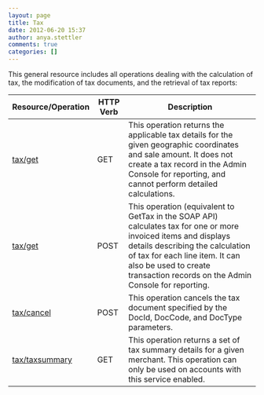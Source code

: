 ```yaml
---
layout: page
title: Tax
date: 2012-06-20 15:37
author: anya.stettler
comments: true
categories: []
---
```

This general resource includes all operations dealing with the calculation of tax, the modification of tax documents, and the retrieval of tax reports:
<table>
<thead>
<tr>
<th>Resource/Operation</th>
<th>HTTP Verb</th>
<th>Description</th>
</tr>
</thead>
<tbody>
<tr>
<td><a title="tax/get (GET)" href="http://developer.avalara.com/api-docs/rest/resources/tax/get">tax/get</a></td>
<td>GET</td>
<td>This operation returns the applicable tax details for the given geographic coordinates and sale amount. It does not create a tax record in the Admin Console for reporting, and cannot perform detailed calculations.</td>
</tr>
<tr>
<td><a title="tax/get (POST)" href="http://developer.avalara.com/api-docs/rest/resources/tax/post">tax/get</a></td>
<td>POST</td>
<td>This operation (equivalent to GetTax in the SOAP API) calculates tax for one or more invoiced items and displays details describing the calculation of tax for each line item. It can also be used to create transaction records on the Admin Console for reporting.</td>
</tr>
<tr>
<td><a title="tax/cancel" href="http://developer.avalara.com/api-docs/rest/resources/tax/cancel/">tax/cancel</a></td>
<td>POST</td>
<td>This operation cancels the tax document specified by the DocId, DocCode, and DocType parameters.</td>
</tr>
<tr>
<td><a title="taxsummary" href="http://developer.avalara.com/api-docs/rest/tax/taxsummary">tax/taxsummary</a></td>
<td>GET</td>
<td>This operation returns a set of tax summary details for a given merchant. This operation can only be used on accounts with this service enabled.</td>
</tr>
</tbody>
</table>
